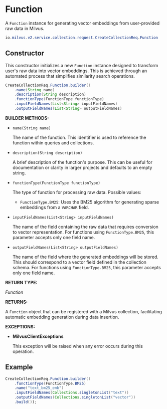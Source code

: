 # Function

A `Function` instance for generating vector embeddings from user-provided raw data in Milvus.

```java
io.milvus.v2.service.collection.request.CreateCollectionReq.Function
```

## Constructor

This constructor initializes a new `Function` instance designed to transform user's raw data into vector embeddings. This is achieved through an automated process that simplifies similarity search operations.

```java
CreateCollectionReq.Function.builder()
    .name(String name)
    .description(String description)
    .functionType(FunctionType functionType)
    .inputFieldNames(List<String> inputFieldNames)
    .outputFieldNames(List<String> outputFieldNames)
```

**BUILDER METHODS:**

- `name(String name)`

    The name of the function. This identifier is used to reference the function within queries and collections.

- `description(String description)`

    A brief description of the function's purpose. This can be useful for documentation or clarity in larger projects and defaults to an empty string.

- `functionType(FunctionType functionType)`

    The type of function for processing raw data. Possible values:

    - `FunctionType.BM25`: Uses the BM25 algorithm for generating sparse embeddings from a `VARCHAR` field.

- `inputFieldNames(List<String> inputFieldNames)`

    The name of the field containing the raw data that requires conversion to vector representation. For functions using `FunctionType.BM25`, this parameter accepts only one field name.

- `outputFieldNames(List<String> outputFieldNames)`

    The name of the field where the generated embeddings will be stored. This should correspond to a vector field defined in the collection schema. For functions using `FunctionType.BM25`, this parameter accepts only one field name.

**RETURN TYPE:**

*Function*

**RETURNS:**

A `Function` object that can be registered with a Milvus collection, facilitating automatic embedding generation during data insertion.

**EXCEPTIONS:**

- **MilvusClientExceptions**

    This exception will be raised when any error occurs during this operation.

## Example

```java
CreateCollectionReq.Function.builder()
    .functionType(FunctionType.BM25)
    .name("text_bm25_emb")
    .inputFieldNames(Collections.singletonList("text"))
    .outputFieldNames(Collections.singletonList("vector"))
    .build());
```
